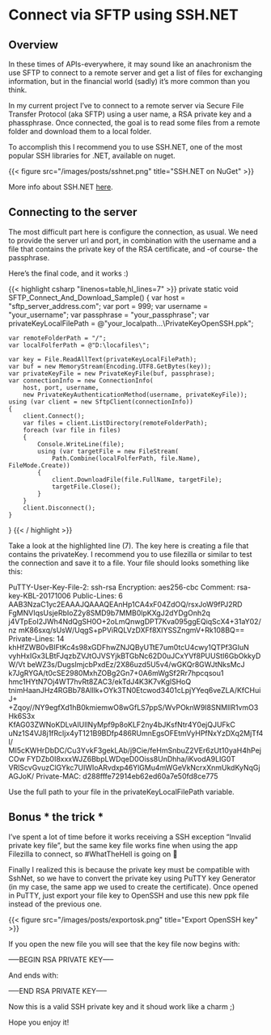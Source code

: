 # Connect via SFTP using SSH.NET

## Overview

In these times of APIs-everywhere, it may sound like an anachronism the use SFTP to connect to a remote server and get a list of files for exchanging information, but in the financial world (sadly) it’s more common than you think.

In my current project I’ve to connect to a remote server via Secure File Transfer Protocol (aka SFTP) using a user name, a RSA private key and a phassphrase. Once connected, the goal is to read some files from a remote folder and download them to a local folder.

To accomplish this I recommend you to use SSH.NET, one of the most popular SSH libraries for .NET, available on nuget.

{{< figure src="/images/posts/sshnet.png" title="SSH.NET on NuGet" >}}

More info about SSH.NET [here](https://github.com/sshnet/SSH.NET/).

## Connecting to the server

The most difficult part here is configure the connection, as usual. We need to provide the server url and port, in combination with the username and a file that contains the private key of the RSA certificate, and -of course- the passphrase.

Here’s the final code, and it works :)

{{< highlight csharp "linenos=table,hl_lines=7" >}}
private static void SFTP_Connect_And_Download_Sample()
{
    var host = "sftp_server_address.com";
    var port = 999;
    var username = "your_username";
    var passphrase = "your_passphrase";
    var privateKeyLocalFilePath = @"your_localpath\...\PrivateKeyOpenSSH.ppk";

    var remoteFolderPath = "/";
    var localFolferPath = @"D:\locafiles\";

    var key = File.ReadAllText(privateKeyLocalFilePath);
    var buf = new MemoryStream(Encoding.UTF8.GetBytes(key));
    var privateKeyFile = new PrivateKeyFile(buf, passphrase);
    var connectionInfo = new ConnectionInfo(
        host, port, username,
        new PrivateKeyAuthenticationMethod(username, privateKeyFile));
    using (var client = new SftpClient(connectionInfo))
    {
        client.Connect();
        var files = client.ListDirectory(remoteFolderPath);
        foreach (var file in files)
        {
            Console.WriteLine(file);
            using (var targetFile = new FileStream(
                Path.Combine(localFolferPath, file.Name), FileMode.Create))
            {
                client.DownloadFile(file.FullName, targetFile);
                targetFile.Close();
            }
        }
        client.Disconnect();
    }
}
{{< / highlight >}}

Take a look at the highlighted line (7). The key here is creating a file that contains the privateKey. I recommend you to use filezilla or similar to test the connection and save it to a file. Your file should looks something like this:

PuTTY-User-Key-File-2: ssh-rsa
Encryption: aes256-cbc
Comment: rsa-key-KBL-20171006
Public-Lines: 6
AAB3NzaC1yc2EAAAJQAAAQEAnHp1CA4xF04ZdOQ/rsxJoW9fPJ2RD
FgMNVIqsUsjeRbIoZ2y8SMD9b7MMB0lpKXgJ2dYDgOnh2q
j4VTpEoI2JWh4NdQgSH0O+2oLmQnwgDPT7Kva095ggEQiqScX4+31aY02/nz
mK86sxq/sUsW/UqgS+pPViRQLVzDXFf8XIYSSZngmV+Rk108BQ==
Private-Lines: 14
khHfZWB0vBIFtKc4s98xGDFhwZNJQByUTtE7um0tcU4cwy1QTPf3GIuN
vyhHxIGx3LBtFJqzbZVJtOJVSYjkBTGbNc62D0uJCxYVf8PUUStI6GbOkkyDW/Vt
beWZ3s/DugsImjcbPxdEz/2X86uzd5U5v4/wGKQr8GWJtNksMcJ
k7JgRYGA/t0cSE2980MxhZOBg2Gn7+0A6mWgSf2Rr7hpcqsou1
hmc1HYtN7Oj4WT7hvRt8ZAC3/ekTdJ4K3K7vKglSHoQ
tnimHaanJHz4RGBb78Alllk+OYk3TN0Etcwod3401cLpjYYeq6veZLA/KfCHuiJ+
+Zqoy//NY9egfXd1hB0kmiemwO8wGfLS7ppS/WvPOknW9I8SNMllR1vmO3Hk6S3x
KfAG03ZWNoKDLvAIUllNyMpf9p8oKLF2ny4bJKsfNtr4Y0ejQJUFkC
uNz1S4VJ8j1fRcIjx4yT121B9BDfp486RUmnEgsOFEtmVyHPfNxYzDXq2MjTf4l/
MI5cKWHrDbDC/Cu3YvkF3gekLAb/j9Cie/feHmSnbuZ2VEr6zUt10yaH4hPejCOw
FYDZb0I8xxxWJZ6BbpLWDqeD0Oiss8UnDhha/iKvodA9LIG0T
VRlScvGvuzClGYkc7UIWIoARvdxp46YlGMu4mWGeVkNcrxXnmUkdKyNqGjAGJoK/
Private-MAC: d288fffe72914eb62ed60a7e50fd8ce775

Use the full path to your file in the privateKeyLocalFilePath variable.

## Bonus * the trick *

I’ve spent a lot of time before it works receiving a SSH exception “Invalid private key file”, but the same key file works fine when using the app Filezilla to connect, so #WhatTheHell is going on :grimacing:

Finally I realized this is because the private key must be compatible with SshNet, so we have to convert the private key using PuTTY key Generator (in my case, the same app we used to create the certificate). Once opened in PuTTY, just export your file key to OpenSSH and use this new ppk file instead of the previous one.

{{< figure src="/images/posts/exportosk.png" title="Export OpenSSH key" >}}

If you open the new file you will see that the key file now begins with:

—–BEGIN RSA PRIVATE KEY—–

And ends with:

—–END RSA PRIVATE KEY—–

Now this is a valid SSH private key and it shoud work like a charm ;)

Hope you enjoy it!

